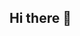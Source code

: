 ## Hi there 💮

<!--
**niylii/niylii** is a ✨ _special_ ✨ repository because its `README.md` (this file) appears on your GitHub profile.

![GitHub Streak](https://github-readme-streak-stats.herokuapp.com/?user=niylii&theme=dark)

